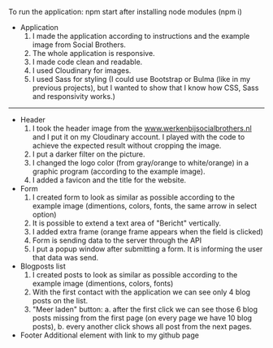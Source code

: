 To run the application: npm start after installing node modules (npm i)

* Application
    1. I made the application according to instructions and the example image from Social Brothers.
    2. The whole application is responsive.
    3. I made code clean and readable.
    4. I used Cloudinary for images.
    5. I used Sass for styling (I could use Bootstrap or Bulma (like in my previous projects), but I wanted to show that I know how CSS, Sass and responsivity works.)
---------
* Header
    1. I took the header image from the www.werkenbijsocialbrothers.nl and I put it on my Cloudinary account. I played with the code to achieve the expected result without cropping the image.
    2. I put a darker filter on the picture.
    3. I changed the logo color (from gray/orange to white/orange) in a graphic program (according to the example image).
    4. I added a favicon and the title for the website.
* Form
    1. I created form to look as similar as possible according to the example image (dimentions, colors, fonts, the same arrow in select option)
    2. It is possible to extend a text area of "Bericht" vertically.
    3. I added extra frame (orange frame appears when the field is clicked)
    4. Form is sending data to the server through the API
    5. I put a popup window after submitting a form. It is informing the user that data was send.
* Blogposts list
    1. I created posts to look as similar as possible according to the example image (dimentions, colors, fonts)
    2. With the first contact with the application we can see only 4 blog posts on the list.
    3. "Meer laden" button:
        a. after the first click we can see those 6 blog posts missing from the first page (on every page we have 10 blog posts),
        b. every another click shows all post from the next pages. 
* Footer
    Additional element with link to my github page



